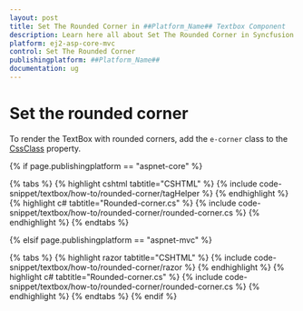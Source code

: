 ```yaml
---
layout: post
title: Set The Rounded Corner in ##Platform_Name## Textbox Component
description: Learn here all about Set The Rounded Corner in Syncfusion ##Platform_Name## Textbox component of Syncfusion Essential JS 2 and more.
platform: ej2-asp-core-mvc
control: Set The Rounded Corner
publishingplatform: ##Platform_Name##
documentation: ug
---
```



# Set the rounded corner

To render the TextBox with rounded corners, add the `e-corner` class to the [CssClass](https://help.syncfusion.com/cr/aspnetcore-js2/syncfusion.ej2.inputs.textbox.html#Syncfusion_EJ2_Inputs_TextBox_CssClass) property.

{% if page.publishingplatform == "aspnet-core" %}

{% tabs %}
{% highlight cshtml tabtitle="CSHTML" %}
{% include code-snippet/textbox/how-to/rounded-corner/tagHelper %}
{% endhighlight %}
{% highlight c# tabtitle="Rounded-corner.cs" %}
{% include code-snippet/textbox/how-to/rounded-corner/rounded-corner.cs %}
{% endhighlight %}
{% endtabs %}

{% elsif page.publishingplatform == "aspnet-mvc" %}

{% tabs %}
{% highlight razor tabtitle="CSHTML" %}
{% include code-snippet/textbox/how-to/rounded-corner/razor %}
{% endhighlight %}
{% highlight c# tabtitle="Rounded-corner.cs" %}
{% include code-snippet/textbox/how-to/rounded-corner/rounded-corner.cs %}
{% endhighlight %}
{% endtabs %}
{% endif %}

